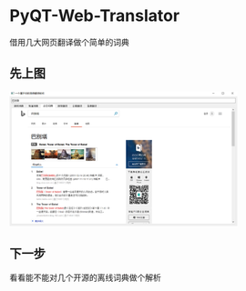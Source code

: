 # PyQT-Web-Translator
借用几大网页翻译做个简单的词典

## 先上图
<img src="https://github.com/highwindmx/PyQT-Web-Translator/blob/master/Demo/Snipaste_2018-05-19_23-05-20.png" width=400>

## 下一步
看看能不能对几个开源的离线词典做个解析
